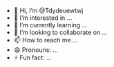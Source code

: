 - 👋 Hi, I’m @Tdydeuewtwj
- 👀 I’m interested in ...
- 🌱 I’m currently learning ...
- 💞️ I’m looking to collaborate on ...
- 📫 How to reach me ...
- 😄 Pronouns: ...
- ⚡ Fun fact: ...

<!---
Tdydeuewtwj/Tdydeuewtwj is a ✨ special ✨ repository because its `README.md` (this file) appears on your GitHub profile.
You can click the Preview link to take a look at your changes.
--->
